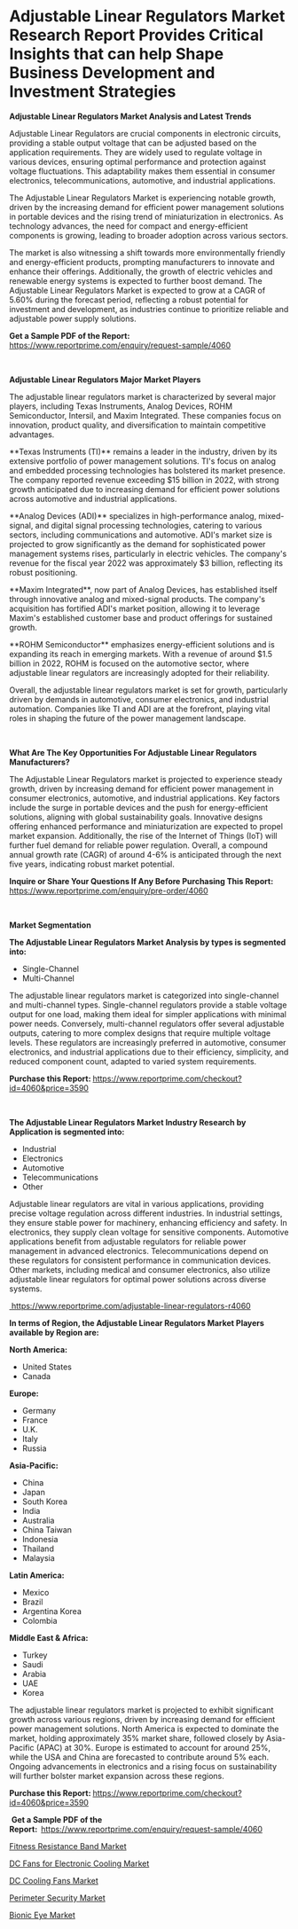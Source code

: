 <p><h1>Adjustable Linear Regulators Market Research Report Provides Critical Insights that can help Shape Business Development and Investment Strategies</h1></p><p><strong>Adjustable Linear Regulators Market Analysis and Latest Trends</strong></p>
<p><p>Adjustable Linear Regulators are crucial components in electronic circuits, providing a stable output voltage that can be adjusted based on the application requirements. They are widely used to regulate voltage in various devices, ensuring optimal performance and protection against voltage fluctuations. This adaptability makes them essential in consumer electronics, telecommunications, automotive, and industrial applications.</p><p>The Adjustable Linear Regulators Market is experiencing notable growth, driven by the increasing demand for efficient power management solutions in portable devices and the rising trend of miniaturization in electronics. As technology advances, the need for compact and energy-efficient components is growing, leading to broader adoption across various sectors. </p><p>The market is also witnessing a shift towards more environmentally friendly and energy-efficient products, prompting manufacturers to innovate and enhance their offerings. Additionally, the growth of electric vehicles and renewable energy systems is expected to further boost demand. The Adjustable Linear Regulators Market is expected to grow at a CAGR of 5.60% during the forecast period, reflecting a robust potential for investment and development, as industries continue to prioritize reliable and adjustable power supply solutions.</p></p>
<p><strong>Get a Sample PDF of the Report:&nbsp;</strong> <a href="https://www.reportprime.com/enquiry/request-sample/4060">https://www.reportprime.com/enquiry/request-sample/4060</a></p>
<p>&nbsp;</p>
<p><strong>Adjustable Linear Regulators Major Market Players</strong></p>
<p><p>The adjustable linear regulators market is characterized by several major players, including Texas Instruments, Analog Devices, ROHM Semiconductor, Intersil, and Maxim Integrated. These companies focus on innovation, product quality, and diversification to maintain competitive advantages. </p><p>**Texas Instruments (TI)** remains a leader in the industry, driven by its extensive portfolio of power management solutions. TI's focus on analog and embedded processing technologies has bolstered its market presence. The company reported revenue exceeding $15 billion in 2022, with strong growth anticipated due to increasing demand for efficient power solutions across automotive and industrial applications.</p><p>**Analog Devices (ADI)** specializes in high-performance analog, mixed-signal, and digital signal processing technologies, catering to various sectors, including communications and automotive. ADI's market size is projected to grow significantly as the demand for sophisticated power management systems rises, particularly in electric vehicles. The company's revenue for the fiscal year 2022 was approximately $3 billion, reflecting its robust positioning.</p><p>**Maxim Integrated**, now part of Analog Devices, has established itself through innovative analog and mixed-signal products. The company's acquisition has fortified ADI's market position, allowing it to leverage Maxim's established customer base and product offerings for sustained growth.</p><p>**ROHM Semiconductor** emphasizes energy-efficient solutions and is expanding its reach in emerging markets. With a revenue of around $1.5 billion in 2022, ROHM is focused on the automotive sector, where adjustable linear regulators are increasingly adopted for their reliability.</p><p>Overall, the adjustable linear regulators market is set for growth, particularly driven by demands in automotive, consumer electronics, and industrial automation. Companies like TI and ADI are at the forefront, playing vital roles in shaping the future of the power management landscape.</p></p>
<p>&nbsp;</p>
<p><strong>What Are The Key Opportunities For Adjustable Linear Regulators Manufacturers?</strong></p>
<p><p>The Adjustable Linear Regulators market is projected to experience steady growth, driven by increasing demand for efficient power management in consumer electronics, automotive, and industrial applications. Key factors include the surge in portable devices and the push for energy-efficient solutions, aligning with global sustainability goals. Innovative designs offering enhanced performance and miniaturization are expected to propel market expansion. Additionally, the rise of the Internet of Things (IoT) will further fuel demand for reliable power regulation. Overall, a compound annual growth rate (CAGR) of around 4-6% is anticipated through the next five years, indicating robust market potential.</p></p>
<p><strong>Inquire or Share Your Questions If Any Before Purchasing This Report:</strong> <a href="https://www.reportprime.com/enquiry/pre-order/4060">https://www.reportprime.com/enquiry/pre-order/4060</a></p>
<p>&nbsp;</p>
<p><strong>Market Segmentation</strong></p>
<p><strong>The Adjustable Linear Regulators Market Analysis by types is segmented into:</strong></p>
<p><ul><li>Single-Channel</li><li>Multi-Channel</li></ul></p>
<p><p>The adjustable linear regulators market is categorized into single-channel and multi-channel types. Single-channel regulators provide a stable voltage output for one load, making them ideal for simpler applications with minimal power needs. Conversely, multi-channel regulators offer several adjustable outputs, catering to more complex designs that require multiple voltage levels. These regulators are increasingly preferred in automotive, consumer electronics, and industrial applications due to their efficiency, simplicity, and reduced component count, adapted to varied system requirements.</p></p>
<p><strong>Purchase this Report:&nbsp;</strong><a href="https://www.reportprime.com/checkout?id=4060&price=3590">https://www.reportprime.com/checkout?id=4060&price=3590</a></p>
<p>&nbsp;</p>
<p><strong>The Adjustable Linear Regulators Market Industry Research by Application is segmented into:</strong></p>
<p><ul><li>Industrial</li><li>Electronics</li><li>Automotive</li><li>Telecommunications</li><li>Other</li></ul></p>
<p><p>Adjustable linear regulators are vital in various applications, providing precise voltage regulation across different industries. In industrial settings, they ensure stable power for machinery, enhancing efficiency and safety. In electronics, they supply clean voltage for sensitive components. Automotive applications benefit from adjustable regulators for reliable power management in advanced electronics. Telecommunications depend on these regulators for consistent performance in communication devices. Other markets, including medical and consumer electronics, also utilize adjustable linear regulators for optimal power solutions across diverse systems.</p></p>
<p><a href="https://www.reportprime.com/adjustable-linear-regulators-r4060">&nbsp;https://www.reportprime.com/adjustable-linear-regulators-r4060</a></p>
<p><strong>In terms of Region, the Adjustable Linear Regulators Market Players available by Region are:</strong></p>
<p>
    <p> <strong> North America: </strong>
        <ul>
            <li>United States</li>
            <li>Canada</li>
        </ul>
        </p> 
    <p> <strong> Europe: </strong>
        <ul>
            <li>Germany</li>
            <li>France</li>
            <li>U.K.</li>
            <li>Italy</li>
            <li>Russia</li>
        </ul>
        </p> 
    <p> <strong> Asia-Pacific: </strong>
        <ul>
            <li>China</li>
            <li>Japan</li>
            <li>South Korea</li>
            <li>India</li>
            <li>Australia</li>
            <li>China Taiwan</li>
            <li>Indonesia</li>
            <li>Thailand</li>
            <li>Malaysia</li>
        </ul>
        </p> 
    <p> <strong> Latin America: </strong>
        <ul>
            <li>Mexico</li>
            <li>Brazil</li>
            <li>Argentina Korea</li>
            <li>Colombia</li>
        </ul>
        </p> 
    <p> <strong> Middle East & Africa: </strong>
        <ul>
            <li>Turkey</li>
            <li>Saudi</li>
            <li>Arabia</li>
            <li>UAE</li>
            <li>Korea</li>
        </ul>
    </p>
    </p>
<p><p>The adjustable linear regulators market is projected to exhibit significant growth across various regions, driven by increasing demand for efficient power management solutions. North America is expected to dominate the market, holding approximately 35% market share, followed closely by Asia-Pacific (APAC) at 30%. Europe is estimated to account for around 25%, while the USA and China are forecasted to contribute around 5% each. Ongoing advancements in electronics and a rising focus on sustainability will further bolster market expansion across these regions.</p></p>
<p><strong>Purchase this Report: </strong><a href="https://www.reportprime.com/checkout?id=4060&price=3590">https://www.reportprime.com/checkout?id=4060&price=3590</a></p>
<p>&nbsp;<strong>Get a Sample PDF of the Report:&nbsp;&nbsp;</strong><a href="https://www.reportprime.com/enquiry/request-sample/4060">https://www.reportprime.com/enquiry/request-sample/4060</a></p>
<p><strong></strong></p>
<p><p><a href="https://www.linkedin.com/pulse/driving-market-forces-fitness-resistance-band-trends-future-ytcqe?trackingId=mhcU604bRT2x0xr5q3raIQ%3D%3D">Fitness Resistance Band Market</a></p><p><a href="https://issuu.com/reportprime-2/docs/dc-fans-for-electronic-cooling-mark_b0cfda074163b2">DC Fans for Electronic Cooling Market</a></p><p><a href="https://issuu.com/reportprime-2/docs/dc-cooling-fans-market-size-2030.pp_ea62368c991560">DC Cooling Fans Market</a></p><p><a href="https://www.linkedin.com/pulse/perimeter-security-market-trends-detailed-study-its-segmentation-cpyzc?trackingId=CmJbl2N1RUCARZhFb9%2FGEA%3D%3D">Perimeter Security Market</a></p><p><a href="https://www.linkedin.com/pulse/bionic-eye-market-size-share-analysis-growth-trends-forecast-zhnlc?trackingId=XQl0bQ1iT1eLLWLvKlSd5A%3D%3D">Bionic Eye Market</a></p></p>